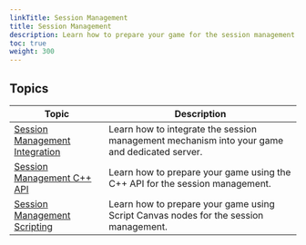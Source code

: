 ```yaml
---
linkTitle: Session Management
title: Session Management
description: Learn how to prepare your game for the session management.
toc: true
weight: 300
---
```



## Topics

| Topic | Description |
| - | - |
| [Session Management Integration](integration/) | Learn how to integrate the session management mechanism into your game and dedicated server. |
| [Session Management C++ API](cpp-api/) | Learn how to prepare your game using the C++ API for the session management. |
| [Session Management Scripting](scripting/) | Learn how to prepare your game using Script Canvas nodes for the session management. |
